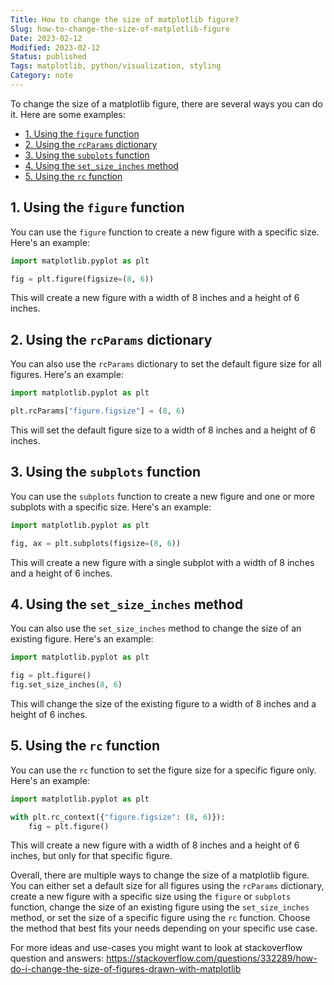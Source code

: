 ```yaml
---
Title: How to change the size of matplotlib figure?
Slug: how-to-change-the-size-of-matplotlib-figure
Date: 2023-02-12
Modified: 2023-02-12
Status: published
Tags: matplotlib, python/visualization, styling 
Category: note
---
```


To change the size of a matplotlib figure, there are several ways you can do it. Here are some examples:

<!-- MarkdownTOC levels="2,3" autolink="true" autoanchor="true" -->

- [1.  Using the `figure` function](#1-using-the-figure-function)
- [2.  Using the `rcParams` dictionary](#2-using-the-rcparams-dictionary)
- [3.  Using the `subplots` function](#3-using-the-subplots-function)
- [4.  Using the `set_size_inches` method](#4-using-the-set_size_inches-method)
- [5.  Using the `rc` function](#5-using-the-rc-function)

<!-- /MarkdownTOC -->

<a id="1-using-the-figure-function"></a>
## 1.  Using the `figure` function

You can use the `figure` function to create a new figure with a specific size. Here's an example:

```python
import matplotlib.pyplot as plt

fig = plt.figure(figsize=(8, 6))

```

This will create a new figure with a width of 8 inches and a height of 6 inches.

<a id="2-using-the-rcparams-dictionary"></a>
## 2.  Using the `rcParams` dictionary

You can also use the `rcParams` dictionary to set the default figure size for all figures. Here's an example:

```python
import matplotlib.pyplot as plt

plt.rcParams["figure.figsize"] = (8, 6)

```
This will set the default figure size to a width of 8 inches and a height of 6 inches.

<a id="3-using-the-subplots-function"></a>
## 3.  Using the `subplots` function

You can use the `subplots` function to create a new figure and one or more subplots with a specific size. Here's an example:

```python
import matplotlib.pyplot as plt

fig, ax = plt.subplots(figsize=(8, 6))

```

This will create a new figure with a single subplot with a width of 8 inches and a height of 6 inches.

<a id="4-using-the-set_size_inches-method"></a>
## 4.  Using the `set_size_inches` method

You can also use the `set_size_inches` method to change the size of an existing figure. Here's an example:

```python
import matplotlib.pyplot as plt

fig = plt.figure()
fig.set_size_inches(8, 6)

```

This will change the size of the existing figure to a width of 8 inches and a height of 6 inches.

<a id="5-using-the-rc-function"></a>
## 5.  Using the `rc` function

You can use the `rc` function to set the figure size for a specific figure only. Here's an example:

```python
import matplotlib.pyplot as plt

with plt.rc_context({"figure.figsize": (8, 6)}):
    fig = plt.figure()
```

This will create a new figure with a width of 8 inches and a height of 6 inches, but only for that specific figure.

Overall, there are multiple ways to change the size of a matplotlib figure. You can either set a default size for all figures using the `rcParams` dictionary, create a new figure with a specific size using the `figure` or `subplots` function, change the size of an existing figure using the `set_size_inches` method, or set the size of a specific figure using the `rc` function. Choose the method that best fits your needs depending on your specific use case.

For more ideas and use-cases you might want to look at stackoverflow question and answers:
https://stackoverflow.com/questions/332289/how-do-i-change-the-size-of-figures-drawn-with-matplotlib